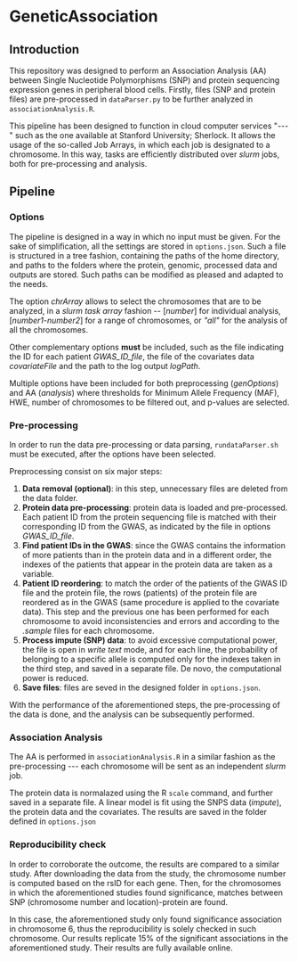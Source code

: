 # GeneticAssociation

## Introduction 

This repository was designed to perform an Association Analysis (AA) between Single Nucleotide Polymorphisms (SNP) and protein sequencing expression genes in peripheral blood cells. Firstly, files (SNP and protein files) are pre-processed in `dataParser.py` to be further analyzed in `associationAnalysis.R`.

This pipeline has been designed to function in cloud computer services "---" such as the one available at Stanford University; Sherlock. It allows the usage of the so-called Job Arrays, in which each job is designated to a chromosome. In this way, tasks are efficiently distributed over _slurm_ jobs, both for pre-processing and analysis. 

## Pipeline

### Options 

The pipeline is designed in a way in which no input must be given. For the sake of simplification, all the settings are stored in `options.json`. Such a file is structured in a tree fashion, containing the paths of the home directory, and paths to the folders where the protein, genomic, processed data and outputs are stored. Such paths can be modified as pleased and adapted to the needs. 

The option _chrArray_ allows to select the chromosomes that are to be analyzed, in a _slurm task array_ fashion -- \[_number_\] for individual analysis, \[_number1_-_number2_\] for a range of chromosomes, or _"all"_ for the analysis of all the chromosomes. 

Other complementary options **must** be included, such as the file indicating the ID for each patient *GWAS_ID_file*, the file of the covariates data *covariateFile* and the path to the log output *logPath*.

Multiple options have been included for both preprocessing (*genOptions*) and AA (*analysis*) where thresholds for Minimum Allele Frequency (MAF), HWE, number of chromosomes to be filtered out, and p-values are selected. 

### Pre-processing 

In order to run the data pre-processing or data parsing, `rundataParser.sh` must be executed, after the options have been selected. 

Preprocessing consist on six major steps:
1. **Data removal (optional)**: in this step, unnecessary files are deleted from the data folder. 
2. **Protein data pre-processing**: protein data is loaded and pre-processed. Each patient ID from the protein sequencing file is matched with their corresponding ID from the GWAS, as indicated by the file in options *GWAS_ID_file*.
3. **Find patient IDs in the GWAS**: since the GWAS contains the information of more patients than in the protein data and in a different order, the indexes of the patients that appear in the protein data are taken as a variable. 
4. **Patient ID reordering**: to match the order of the patients of the GWAS ID file and the protein file, the rows (patients) of the protein file are reordered as in the GWAS (same procedure is applied to the covariate data). This step and the previous one has been performed for each chromosome to avoid inconsistencies and errors and according to the *.sample* files for each chromosome. 
5. **Process impute (SNP) data**: to avoid excessive computational power, the file is open in *write text* mode, and for each line, the probability of belonging to a specific allele is computed only for the indexes taken in the third step, and saved in a separate file. De novo, the computational power is reduced. 
6. **Save files**: files are seved in the designed folder in `options.json`. 

With the performance of the aforementioned steps, the pre-processing of the data is done, and the analysis can be subsequently performed. 

### Association Analysis 

The AA is performed in `associationAnalysis.R` in a similar fashion as the pre-processing --- each chromosome will be sent as an independent *slurm* job. 

The protein data is normalazed using the R `scale` command, and further saved in a separate file. A linear model is fit using the SNPS data (*impute*), the protein data and the covariates. The results are saved in the folder defined in `options.json`

### Reproducibility check 

In order to corroborate the outcome, the results are compared to a similar study. After downloading the data from the study, the chromosome number is computed based on the rsID for each gene. Then, for the chromosomes in which the aforementioned studies found significance, matches between SNP (chromosome number and location)-protein are found. 

In this case, the aforementioned study only found significance association in chromosome 6, thus the reproducibility is solely checked in such chromosome. Our results replicate 15% of the significant associations in the aforementioned study. Their results are fully available online.

